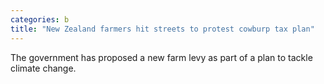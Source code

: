 ```yaml
---
categories: b
title: "New Zealand farmers hit streets to protest cowburp tax plan"
---
```

The government has proposed a new farm levy as part of a plan to tackle climate change.
